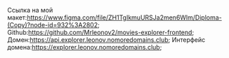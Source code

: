 Ссылка на мой макет:https://www.figma.com/file/ZH1TgIkmuURSJa2men6Wlm/Diploma-(Copy)?node-id=932%3A2802;
Github:https://github.com/Mrleonov2/movies-explorer-frontend;
Домен:https://api.explorer.leonov.nomoredomains.club;
Интерфейс домена:https://explorer.leonov.nomoredomains.club;

